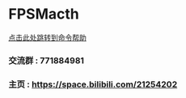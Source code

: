 # FPSMacth
[点击此处跳转到命令帮助](CommandHelper.md)

### 交流群 : 771884981
### 主页 : https://space.bilibili.com/21254202